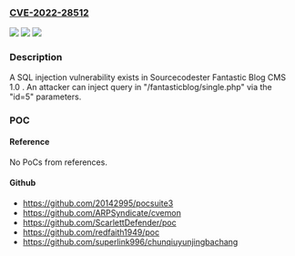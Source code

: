 ### [CVE-2022-28512](https://cve.mitre.org/cgi-bin/cvename.cgi?name=CVE-2022-28512)
![](https://img.shields.io/static/v1?label=Product&message=n%2Fa&color=blue)
![](https://img.shields.io/static/v1?label=Version&message=n%2Fa&color=blue)
![](https://img.shields.io/static/v1?label=Vulnerability&message=n%2Fa&color=brighgreen)

### Description

A SQL injection vulnerability exists in Sourcecodester Fantastic Blog CMS 1.0 . An attacker can inject query in "/fantasticblog/single.php" via the "id=5" parameters.

### POC

#### Reference
No PoCs from references.

#### Github
- https://github.com/20142995/pocsuite3
- https://github.com/ARPSyndicate/cvemon
- https://github.com/ScarlettDefender/poc
- https://github.com/redfaith1949/poc
- https://github.com/superlink996/chunqiuyunjingbachang

